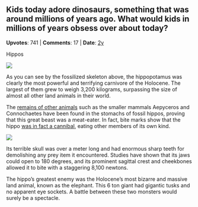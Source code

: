## Kids today adore dinosaurs, something that was around millions of years ago. What would kids in millions of years obsess over about today?
    
**Upvotes**: 741 | **Comments**: 17 | **Date**: [2y](https://www.quora.com/Kids-today-adore-dinosaurs-something-that-was-around-millions-of-years-ago-What-would-kids-in-millions-of-years-obsess-over-about-today/answer/Gary-Meaney)

Hippos

![](https://qph.fs.quoracdn.net/main-qimg-efe5a5f14c222f24c732473fda9532f4-lq)

As you can see by the fossilized skeleton above, the hippopotamus was clearly the most powerful and terrifying carnivore of the Holocene. The largest of them grew to weigh 3,200 kilograms, surpassing the size of almost all other land animals in their world.

The [remains of other animals](https://journals.co.za/docserver/fulltext/wild/28/2/wild_v28_n2_a4.pdf?expires=1569673055&id=id&accname=guest&checksum=D360D420B0C405FF90CD70133326A2F0 "journals.co.za") such as the smaller mammals Aepyceros and Connochaetes have been found in the stomachs of fossil hippos, proving that this great beast was a meat-eater. In fact, bite marks show that the hippo [was in fact a cannibal](https://www.dailymail.co.uk/sciencetech/article-2927028/Hungry-hippos-Hippopotamus-cannibalism-caught-film-time.html "www.dailymail.co.uk"), eating other members of its own kind.

![](https://qph.fs.quoracdn.net/main-qimg-45c5ef5e0a3898f62b4107ee277b1c58-lq)

Its terrible skull was over a meter long and had enormous sharp teeth for demolishing any prey item it encountered. Studies have shown that its jaws could open to 180 degrees, and its prominent sagittal crest and cheekbones allowed it to bite with a staggering 8,100 newtons.

The hippo’s greatest enemy was the Holocene’s most bizarre and massive land animal, known as the elephant. This 6 ton giant had gigantic tusks and no apparent eye sockets. A battle between these two monsters would surely be a spectacle.


